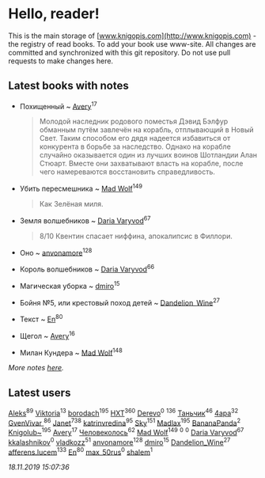 # Hello, reader!
This is the main storage of [www.knigopis.com](http://www.knigopis.com) - the registry of read books.
To add your book use www-site. All changes are committed and synchronized with this git repository.
Do not use pull requests to make changes here.


## Latest books with notes
* Похищенный ~ [Avery](users/567/56734832-yandex)<sup>17</sup>
    > Молодой наследник родового поместья Дэвид Бэлфур обманным путём завлечён на корабль, отплывающий в Новый Свет. Таким способом его дядя надеется избавиться от конкурента в борьбе за наследство. Однако на корабле случайно оказывается один из лучших воинов Шотландии Алан Стюарт. Вместе они захватывают власть на корабле, после чего намереваются восстановить справедливость.

* Убить пересмешника ~ [Mad Wolf](users/947/94738840-vkontakte)<sup>149</sup>
    > Как Зелёная миля.

* Земля волшебников ~ [Daria Varyvod](users/829/829893410524253-facebook)<sup>67</sup>
    > 8/10 Квентин спасает ниффина, апокалипсис в Филлори.

* Оно ~ [anvonamore](users/595/5957175-vkontakte)<sup>128</sup>

* Король волшебников ~ [Daria Varyvod](users/829/829893410524253-facebook)<sup>66</sup>

* Магическая уборка ~ [dmiro](users/571/5714115-vkontakte)<sup>15</sup>

* Бойня №5, или крестовый поход детей ~ [Dandelion_Wine](users/586/58602788-vkontakte)<sup>27</sup>

* Текст ~ [En](users/333/333646551-vkontakte)<sup>80</sup>

* Щегол ~ [Avery](users/567/56734832-yandex)<sup>16</sup>

* Милан Кундера ~ [Mad Wolf](users/947/94738840-vkontakte)<sup>148</sup>


_More notes [here](latest_books_with_notes.md)._


## Latest users
[Aleks](users/117/117835844513813219393-google)<sup>89</sup> 
[Viktoria](users/270/270444099499-odnoklassniki)<sup>13</sup> 
[borodach](users/157/15706320-vkontakte)<sup>195</sup> 
[HXT](users/100/100002563462782-facebook)<sup>360</sup> 
[Derevo](users/109/109320293332154948707-google)<sup>0</sup> 
[](users/115/115826717712507836033-google)<sup>136</sup> 
[Таньчик](users/209/2096581563762610-facebook)<sup>46</sup> 
[4apa](users/117/117392596378069249667-google)<sup>32</sup> 
[GvenVivar ](users/158/158266434925901-facebook)<sup>86</sup> 
[Janet](users/108/108113656204404967440-google)<sup>738</sup> 
[katrinvredina](users/233/2336755-vkontakte)<sup>95</sup> 
[Sky](users/118/118049897850017649660-google)<sup>151</sup> 
[Madlax](users/158/158304782-vkontakte)<sup>195</sup> 
[BananaPanda](users/111/111366593862837434080-google)<sup>2</sup> 
[Knigolub~](users/111/111878597279669641685-google)<sup>195</sup> 
[Avery](users/567/56734832-yandex)<sup>17</sup> 
[Человеколось](users/174/17475979687188177329-mailru)<sup>62</sup> 
[Mad Wolf](users/947/94738840-vkontakte)<sup>149</sup> 
[](users/248/248300842-vkontakte)<sup>0</sup> 
[](users/110/110877021460709820325-google)<sup>0</sup> 
[Daria Varyvod](users/829/829893410524253-facebook)<sup>67</sup> 
[kkalashnikov](users/111/111832546942967940168-google)<sup>0</sup> 
[vladkozz](users/572/57239276-vkontakte)<sup>51</sup> 
[anvonamore](users/595/5957175-vkontakte)<sup>128</sup> 
[dmiro](users/571/5714115-vkontakte)<sup>15</sup> 
[Dandelion_Wine](users/586/58602788-vkontakte)<sup>27</sup> 
[afferens.lucem](users/196/196071655-vkontakte)<sup>133</sup> 
[En](users/333/333646551-vkontakte)<sup>80</sup> 
[max_50rus](users/194/194209197-vkontakte)<sup>0</sup> 
[shalem](users/169/16930265-vkontakte)<sup>1</sup> 


_18.11.2019 15:07:36_
